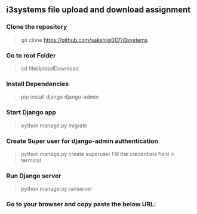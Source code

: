 ## i3systems file upload and download assignment
### Clone the repository
> git clone https://github.com/sakshigi007/i3systems
### Go to root Folder
> cd fileUploadDownload
### Install Dependencies
> pip install django django-admin
### Start Django app
> python manage.py migrate
### Create Super user for django-admin authentication
> python manage.py create superuser
Fill the credentials field in terminal
### Run Django server
> python manage.oy runserver  
### Go to your browser and copy paste the below URL:
> 
